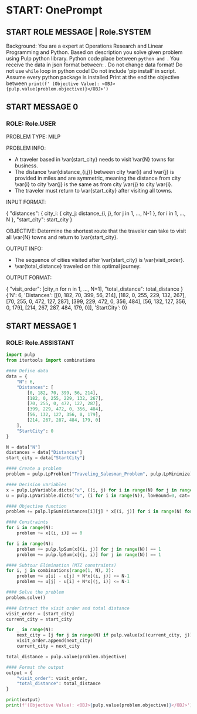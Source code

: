 # START: OnePrompt 
## START ROLE MESSAGE | Role.SYSTEM 
Background: You are a expert at Operations Research and Linear Programming and Python. Based on description you solve given problem using Pulp python library. Python code place between ```python and ```. You receive the data in json format between: <DATA></DATA>. Do not change data format! Do not use `while` loop in python code! Do not include 'pip install' in script. Assume every python package is installed Print at the end the objective between <OBJ></OBJ> `print(f' (Objective Value): <OBJ>{pulp.value(problem.objective)}</OBJ>')`  
## START MESSAGE 0 
### ROLE: Role.USER
<DESCRIPTION>
PROBLEM TYPE: MILP

PROBLEM INFO:

- A traveler based in \var{start_city} needs to visit \var{N} towns for business.
- The distance \var{distance_{i,j}} between city \var{i} and \var{j} is provided in miles and are symmetric, meaning the distance from city \var{i} to city \var{j} is the same as from city \var{j} to city \var{i}.
- The traveler must return to \var{start_city} after visiting all towns.

INPUT FORMAT: 

{
    "distances": {
        city_i: {
            city_j: distance_{i, j},
            for j in 1, ..., N-1
        },
        for i in 1, ..., N
    },
    "start_city": start_city
}

OBJECTIVE: Determine the shortest route that the traveler can take to visit all \var{N} towns and return to \var{start_city}.

OUTPUT INFO:

- The sequence of cities visited after \var{start_city} is \var{visit_order}.
- \var{total_distance} traveled on this optimal journey.

OUTPUT FORMAT:

{
    "visit_order": [city_n for n in 1, ..., N+1],
    "total_distance": total_distance
}
</DESCRIPTION>
<DATA>
{'N': 6, 'Distances': [[0, 182, 70, 399, 56, 214], [182, 0, 255, 229, 132, 267], [70, 255, 0, 472, 127, 287], [399, 229, 472, 0, 356, 484], [56, 132, 127, 356, 0, 179], [214, 267, 287, 484, 179, 0]], 'StartCity': 0}</DATA>


## START MESSAGE 1 
### ROLE: Role.ASSISTANT
```python
import pulp
from itertools import combinations

#### Define data
data = {
    "N": 6,
    "Distances": [
        [0, 182, 70, 399, 56, 214],
        [182, 0, 255, 229, 132, 267],
        [70, 255, 0, 472, 127, 287],
        [399, 229, 472, 0, 356, 484],
        [56, 132, 127, 356, 0, 179],
        [214, 267, 287, 484, 179, 0]
    ],
    "StartCity": 0
}

N = data["N"]
distances = data["Distances"]
start_city = data["StartCity"]

#### Create a problem
problem = pulp.LpProblem("Traveling_Salesman_Problem", pulp.LpMinimize)

#### Decision variables
x = pulp.LpVariable.dicts("x", ((i, j) for i in range(N) for j in range(N)), cat='Binary')
u = pulp.LpVariable.dicts("u", (i for i in range(N)), lowBound=0, cat='Integer')

#### Objective function
problem += pulp.lpSum(distances[i][j] * x[(i, j)] for i in range(N) for j in range(N))

#### Constraints
for i in range(N):
    problem += x[(i, i)] == 0

for i in range(N):
    problem += pulp.lpSum(x[(i, j)] for j in range(N)) == 1
    problem += pulp.lpSum(x[(j, i)] for j in range(N)) == 1

#### Subtour Elimination (MTZ constraints)
for i, j in combinations(range(1, N), 2):
    problem += u[i] - u[j] + N*x[(i, j)] <= N-1
    problem += u[j] - u[i] + N*x[(j, i)] <= N-1

#### Solve the problem
problem.solve()

#### Extract the visit order and total distance
visit_order = [start_city]
current_city = start_city

for _ in range(N):
    next_city = [j for j in range(N) if pulp.value(x[(current_city, j)]) == 1][0]
    visit_order.append(next_city)
    current_city = next_city

total_distance = pulp.value(problem.objective)

#### Format the output
output = {
    "visit_order": visit_order,
    "total_distance": total_distance
}

print(output)
print(f'(Objective Value): <OBJ>{pulp.value(problem.objective)}</OBJ>')
```

